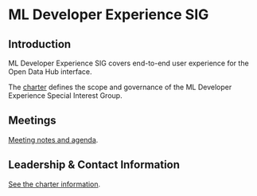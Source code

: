 # ML Developer Experience SIG

## Introduction 

ML Developer Experience SIG covers end-to-end user experience for the Open Data Hub interface.

The [charter](https://github.com/opendatahub-io/opendatahub-community/blob/master/sig-ml-developer-experience/charter.md) defines the scope and governance of the ML Developer Experience Special Interest Group.

## Meetings

[Meeting notes and agenda](https://github.com/opendatahub-io/sig-ml-developer-experience/wiki).

## Leadership & Contact Information

[See the charter information](https://github.com/opendatahub-io/opendatahub-community/blob/master/sig-ml-developer-experience/README.md).

